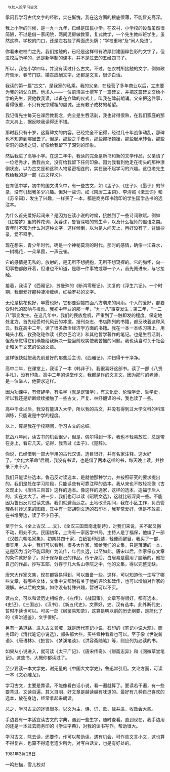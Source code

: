      与友人论学习古文 

  承问我学习古代文字的经验，实在惭愧，我在这方面的根底很薄，不能冒充高深。 

  我上小学的时候，是一九一九年，已经是国民小学。在农村，小学校的设备虽然很简陋，不过是借一家闲院，两间泥房做教室，复式教学，一个先生教四班学生。虽然这样，学校的门口，还是左右挂了两面虎头牌：“学校重地”及“闲人免进”。 

  你看未进校门之先，我们接触的，已经是这样带有浓厚封建国粹色彩的文字了。但进校后所学的，还是新学制的课本，并不是过去的五经四书了。 

  所以，我在小学四年，并没有读过什么古文。不过，在农村所接触的文字，例如政府告示、春节门联、婚丧应酬文字，还都是文言，很少白话。 

  我读的第一篇“古文”，是我家的私乘。我的父亲，在经营了多年商业以后，立志要为我的祖父立碑。他求人——一位前清进士撰写了一篇碑文，并把这篇碑文交给小学的先生，要他教我读，以备在立碑的仪式上，叫我在碑前朗诵。父亲把这件事，看得很重，不只有光宗耀祖的虔诚，还有教子成材的希望。 

  我记得先生每天在课后教我念，完全是生吞活剥，我也背得很熟，在我们家庭的那次大典上，据反映我读得还不错。 

  那时我只有十岁，这篇碑文的内容，已经完全不记得，经过几十年战争动乱，那碑也不知道到哪里去了。但是，那些之乎者也，那些抑扬顿挫，那些起承转合，那些空洞的颂扬之词，好像给我留下了深刻的印象。 

  然后我进了高等小学。在这二年中，我读的完全是新书和新的文学作品，父亲请了一位老秀才，教我古文，没有给我留下任何印象。因为我看到他走在街头的那种潦倒状态，以为古文是和这种人物紧密相连的，实在鼓不起学习的兴趣。这位老先生教给我的是一部《古文释义》。 

  在育德中学，初中的国文讲义中，有一些古文，如《孟子》、《庄子》、《墨子》的节录，没有引起我多少兴趣。但对一些词，如《南唐二主词》、李清照《漱玉词》和《苏辛词》，发生了兴趣，一样买了一本，都是商务印书馆印的学生国学丛书的选注本。 

  为什么首先爱好起词来？是因为在读小说的时候，接触到了一些诗词歌赋。例如《红楼梦》里的葬花词、芙蓉诔，鲁智深唱的寄生草，以及什么祖师的偈语之类。青年时不知为什么对这种文字，这样倾倒，以为是人间天上，再好没有了，背诵抄录，爱不释手。 

  现在想来，青少年时代，确是一个神秘莫测的时代。那时的感情，确像一江春水，一树桃花，一朵早霞，一声云雀。 

  它的感情是无私的，放射的，是无所不想拥抱，无所不想窥探的。它的胸怀，向一切事物都敞开着，但谁也不知道，是哪一件事物或哪一个人，首先闯进来，与它接触。 

  接着，我读了《西厢记》，苏曼殊的《断鸿零雁记》，沈复的《浮生六记》。一个时期，我很爱好那种凄冷缠绵，红袖罗衫的文字。 

  无论是桃花也好，早霞也好，它都要迎接四面八方袭来的风雨。个人的爱好，都要受时代的影响与推动。我初中毕业的那一年，“九一八”事变发生；第二年，“一二八”事变发生。在这几年中，我们的民族危机，严重到了一触即发的程度。保定地处北方，首先经受时代风云的冲激。报刊杂志、书店陈列的书籍，都反映着这种风云。我在高中二年，读了很多政治经济学方面的书籍。我在一本一本练习簿上，用蝇头小楷，孜孜矻矻作读《费尔巴哈论》和其他哲学著作的笔记。也是生吞活剥，但渐渐觉得它们确能给我解决一些当前现实使我苦恼的问题。我也读当时关于社会史和关于文艺的论战文章。 

  这样很快就把我先前爱好的那些后主词、《西厢记》，冲扫得干干净净。 

  高中二年，在课堂上，我读了一本《韩非子》，我很喜好这部书。读了一部《八贤手札》，没有印象。高中二年的课堂作文，我都是作的文言文，因为那时的老师，是一位举人，他要求这样。 

  因为功课中，有修辞学，有名学（就是逻辑学），有文化史、伦理学史、哲学史，所以我还是断断续续接触了一些古文，严复、林纾翻译的书，我也读了一些。 

  高中毕业以后，我没有能进入大学，所以我的古文，并没有得到过大学文科的科班训练，只能说是中学的程度。 

  以上，算是我在学校期间，学习古文的总结。 

  抗战八年间，读古书的机会很少，但是，偶尔得到一本，我也不轻易放过，总是带在身上，看它几天。记得，我背过《孟子》、《楚辞》。 

  你说，已经借到一部大学用的古代汉语，选目很好，并有名家注释。这太好了。“文化大革命”后期，我没有书读，也是借了两本这样的书，每天晚上读，并抄录下来不少。 

  我们只能读些选本。鲁迅反对读选本，是就他那种学力，并按照研究的要求提出的。我们是处在学习阶段，只能读些有可靠注释的选本。我从来也不敢轻视像《古文观止》、《唐诗三百首》这样的选本。像这样的选家，这样的选本，造福于后人的，实在太大了。进一步，我们也可以读《昭明文选》，这就比较深奥一些。不能因为鲁迅反对过读文选，我们就避而远之。土地改革期间，我在小区工作，负责管理各村抄送来的图籍，其中有一部胡刻文选的石印本，我非常爱好，但是不敢拿，在书堆旁边，读了不少日子。 

  至于什么《全上古汉……文》、《全汉三国晋南北朝诗》，对我们来说，买不起又搬不动，用处不大。民国初年，上海有一家医学书局，主持人是丁福保，他编了一部《汉魏六朝名家集》，初集共四十家，白纸铅印线装，轻便而醒目，我买了一部，很实用。从中，我们可以看到，很多大作家，留给我们的文集，只是薄薄的一本，这是因为当时不能印刷广为流传，年代久远，以至如此。唐宋以后，作家保存文章的条件就好多了。对于保存自己的作品，传于身后，白居易是最用了脑筋的，他把自己的作品，抄写五部，分存于几大名山寺院之中，他的文集，得以完整无缺。 

  唐宋大作家文集，现在都容易得到，可以置备一些。这样，可以知道他一生写了哪些文章，有哪些文体，文集中又都附有关于他的评论和碑传，也可以增加对作家的理解。宋以后的文集，如你没有特殊兴趣，暂进可以不买。 

  读古文，可以和读历史相结合。《左传》、《战国策》，文章写得很好，都有选本。《史记》、《三国志》、《汉书》、《新五代史》，文章好，史、汉有选本。此外断代史，暂时不读也可以。可买一部《纲鉴易知录》，这算是明以前的历史纲要，是简化了的《资治通鉴》，文字很好。 

  另有一条道路，进入古文领域，就是历代笔记小说，石印的《笔记小说大观》，商务印的《清代笔记小说选》，部头都大些。买些零种看看也可以。至于像《世说新语》、《唐语林》、《摭言》、《梦溪笔谈》、《洪容斋随笔》等，则应列为必读的书。 

  如果从小说进入，就可读《太平广记》、《唐宋传奇》、《聊斋志异》和《阅微草堂笔记》。这些书，大概你都读过了。 

  至少要读一本文学史，谢无量的《中国大文学史》，鲁迅常引用。文论方面，可读一本《文心雕龙》。 

  学习古文，主要是靠读，不能像看白话小说，看一遍就算了。要读若干遍，有一些要背过。文读百遍，其义自明，好文章是越读越有味道的。最好有几种自己喜欢的选本，放在身边，经常拿起来朗读。 

  总之，学习古文的途径很多。以文为主，诗、词、歌、赋并进，收效会大些。 

  手边要有一本适宜读古文的字典，遇到一些生字，随时查看。直到现在，我手边用的还是一本过去商务印的《学生字典》，对我的读书写作，帮助很大。 

  学习古文，除去读，还要作，作可以帮助读。遇有机会，可作些文言小文，这也算不得复古，也算不得遗老遗少所为，对写白话文，也是有好处的。 

  1981年3月28日 

  一鸣扫描，雪儿校对 

